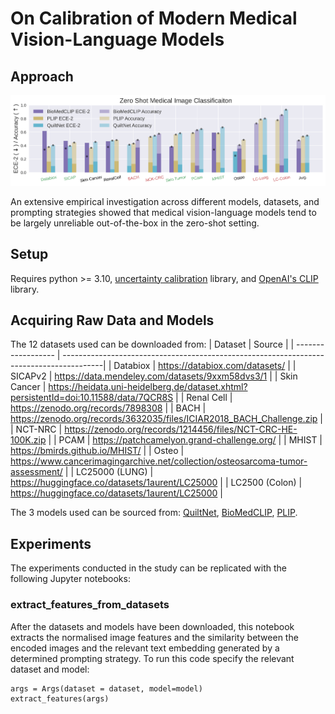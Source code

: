 # On Calibration of Modern Medical Vision-Language Models

## Approach

![alt text](./figs/zero_shot_acc_vs_ece2.png)

An extensive empirical investigation across different models, datasets, and prompting
strategies showed that medical vision-language models tend to be largely unreliable out-of-the-box in the zero-shot setting.

## Setup

Requires python >= 3.10, [uncertainty calibration](https://pypi.org/project/uncertainty-calibration/) library, and [OpenAI's CLIP](https://pypi.org/project/open-clip-torch/) library.

## Acquiring Raw Data and Models

The 12 datasets used can be downloaded from:
| Dataset            | Source                                                                                  |
| ------------------ | ----------------------------------------------------------------------------------------|
| Databiox           | https://databiox.com/datasets/                                                          |
| SICAPv2            | https://data.mendeley.com/datasets/9xxm58dvs3/1                                         |
| Skin Cancer        | https://heidata.uni-heidelberg.de/dataset.xhtml?persistentId=doi:10.11588/data/7QCR8S   |
| Renal Cell         | https://zenodo.org/records/7898308                                                      |
| BACH               | https://zenodo.org/records/3632035/files/ICIAR2018_BACH_Challenge.zip                   |
| NCT-NRC            | https://zenodo.org/records/1214456/files/NCT-CRC-HE-100K.zip                            |
| PCAM               | https://patchcamelyon.grand-challenge.org/                                              |
| MHIST              | https://bmirds.github.io/MHIST/                                                         |
| Osteo              | https://www.cancerimagingarchive.net/collection/osteosarcoma-tumor-assessment/          |
| LC25000 (LUNG)     | https://huggingface.co/datasets/1aurent/LC25000                                         |
| LC2500 (Colon)     | https://huggingface.co/datasets/1aurent/LC25000                                         |

The 3 models used can be sourced from: [QuiltNet](https://github.com/wisdomikezogwo/quilt1m), [BioMedCLIP](https://huggingface.co/microsoft/BiomedCLIP-PubMedBERT_256-vit_base_patch16_224), [PLIP](https://huggingface.co/vinid/plip).

## Experiments

The experiments conducted in the study can be replicated with the following Jupyter notebooks:

### extract_features_from_datasets
After the datasets and models have been downloaded, this notebook extracts the normalised image features and the similarity between the encoded images and the relevant text embedding generated by a determined prompting strategy. 
To run this code specify the relevant dataset and model:
```
args = Args(dataset = dataset, model=model)
extract_features(args)
```
